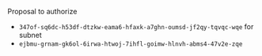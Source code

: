 Proposal to authorize
- `347of-sq6dc-h53df-dtzkw-eama6-hfaxk-a7ghn-oumsd-jf2qy-tqvqc-wqe`
for subnet
- `ejbmu-grnam-gk6ol-6irwa-htwoj-7ihfl-goimw-hlnvh-abms4-47v2e-zqe`